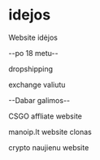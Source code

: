 # idejos
Website idėjos


--po 18 metu--

dropshipping

exchange valiutu


--Dabar galimos--

CSGO affliate website

manoip.lt website clonas

crypto naujienu website

